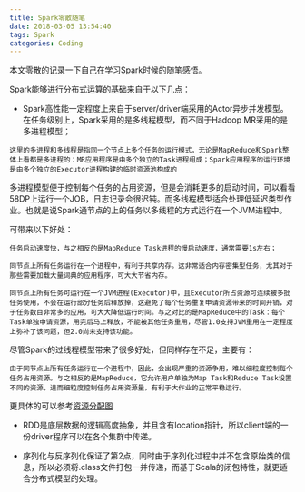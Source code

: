 ```yaml
---
title: Spark零散随笔
date: 2018-03-05 13:54:40
tags: Spark
categories: Coding
---
```


本文零散的记录一下自己在学习Spark时候的随笔感悟。

Spark能够进行分布式运算的基础来自于以下几点：

- Spark高性能一定程度上来自于server/driver端采用的Actor异步并发模型。在任务级别上，Spark采用的是多线程模型，而不同于Hadoop MR采用的是多进程模型；

```这里的多进程和多线程是指同一个节点上多个任务的运行模式，无论是MapReduce和Spark整体上看都是多进程的：MR应用程序是由多个独立的Task进程组成；Spark应用程序的运行环境是由多个独立的Executor进程构建的临时资源池构成的```

多进程模型便于控制每个任务的占用资源，但是会消耗更多的启动时间，可以看看58DP上运行一个JOB，日志记录会很迟钝。而多线程模型适合处理低延迟类型作业。也就是说Spark通节点的上的任务以多线程的方式运行在一个JVM进程中。

可带来以下好处：

	任务启动速度快，与之相反的是MapReduce Task进程的慢启动速度，通常需要1s左右；

	同节点上所有任务运行在一个进程中，有利于共享内存。这非常适合内存密集型任务，尤其对于那些需要加载大量词典的应用程序，可大大节省内存。

	同节点上所有任务可运行在一个JVM进程(Executor)中，且Executor所占资源可连续被多批任务使用，不会在运行部分任务后释放掉，这避免了每个任务重复申请资源带来的时间开销，对于任务数目非常多的应用，可大大降低运行时间。与之对比的是MapReduce中的Task：每个Task单独申请资源，用完后马上释放，不能被其他任务重用，尽管1.0支持JVM重用在一定程度上弥补了该问题，但2.0尚未支持该功能。

尽管Spark的过线程模型带来了很多好处，但同样存在不足，主要有：

	由于同节点上所有任务运行在一个进程中，因此，会出现严重的资源争用，难以细粒度控制每个任务占用资源。与之相反的是MapReduce，它允许用户单独为Map Task和Reduce Task设置不同的资源，进而细粒度控制任务占用资源量，有利于大作业的正常平稳运行。

更具体的可以参考[资源分配图](http://dongxicheng.org/framework-on-yarn/apache-spark-multi-threads-model/)

- RDD是底层数据的逻辑高度抽象，并且含有location指针，所以client端的一份driver程序可以在各个集群中传递。

- 序列化与反序列化保证了第2点，同时由于序列化过程中并不包含原始类的信息，所以必须将.class文件打包一并传递，而基于Scala的闭包特性，就更适合分布式模型的处理。
